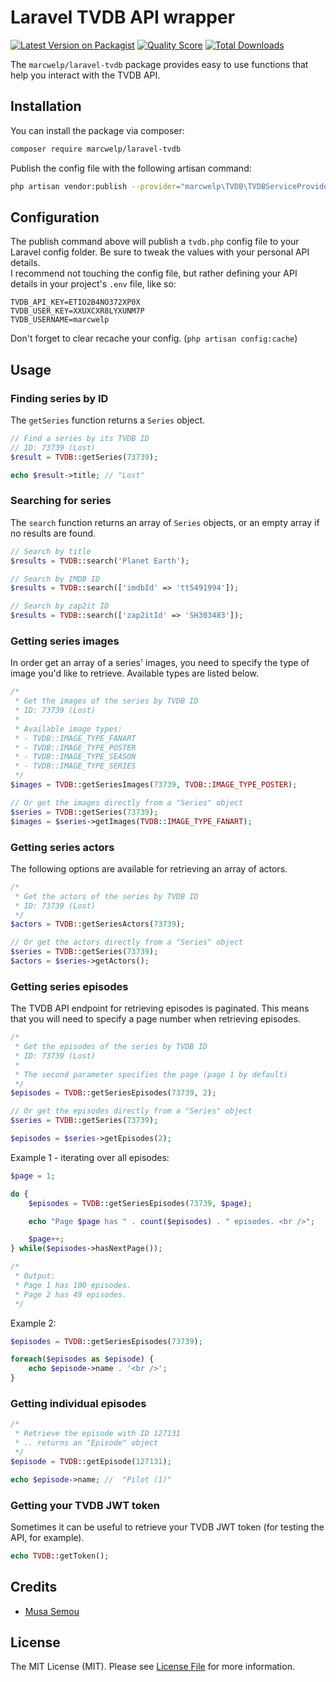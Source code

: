 # Laravel TVDB API wrapper

[![Latest Version on Packagist](https://img.shields.io/packagist/v/marcwelp/laravel-tvdb.svg?style=flat-square)](https://packagist.org/packages/marcwelp/laravel-tvdb)
[![Quality Score](https://img.shields.io/scrutinizer/g/marcwelp/laravel-tvdb.svg?style=flat-square)](https://scrutinizer-ci.com/g/marcwelp/laravel-tvdb)
[![Total Downloads](https://img.shields.io/packagist/dt/marcwelp/laravel-tvdb.svg?style=flat-square)](https://packagist.org/packages/marcwelp/laravel-tvdb)

The `marcwelp/laravel-tvdb` package provides easy to use functions that help you interact with the TVDB API.

## Installation

You can install the package via composer:

``` bash
composer require marcwelp/laravel-tvdb
```

Publish the config file with the following artisan command:
```bash
php artisan vendor:publish --provider="marcwelp\TVDB\TVDBServiceProvider"
```

## Configuration
The publish command above will publish a `tvdb.php` config file to your Laravel config folder. Be sure to tweak the values with your personal API details.  
I recommend not touching the config file, but rather defining your API details in your project's `.env` file, like so:  
```
TVDB_API_KEY=ETIO2B4NO372XP0X
TVDB_USER_KEY=XXUXCXR8LYXUNM7P
TVDB_USERNAME=marcwelp
```
Don't forget to clear recache your config. (`php artisan config:cache`)

## Usage
### Finding series by ID
The `getSeries` function returns a `Series` object.
```php
// Find a series by its TVDB ID
// ID: 73739 (Lost)
$result = TVDB::getSeries(73739);

echo $result->title; // "Lost"
```

### Searching for series
The `search` function returns an array of `Series` objects, or an empty array if no results are found.
```php
// Search by title
$results = TVDB::search('Planet Earth');

// Search by IMDB ID
$results = TVDB::search(['imdbId' => 'tt5491994']);

// Search by zap2it ID
$results = TVDB::search(['zap2itId' => 'SH303483']);
```

### Getting series images
In order get an array of a series' images, you need to specify the type of image you'd like to retrieve. Available types are listed below.
```php
/*
 * Get the images of the series by TVDB ID
 * ID: 73739 (Lost)
 *
 * Available image types:
 * - TVDB::IMAGE_TYPE_FANART
 * - TVDB::IMAGE_TYPE_POSTER
 * - TVDB::IMAGE_TYPE_SEASON
 * - TVDB::IMAGE_TYPE_SERIES
 */
$images = TVDB::getSeriesImages(73739, TVDB::IMAGE_TYPE_POSTER);

// Or get the images directly from a "Series" object
$series = TVDB::getSeries(73739);
$images = $series->getImages(TVDB::IMAGE_TYPE_FANART);
```

### Getting series actors
The following options are available for retrieving an array of actors.
```php
/*
 * Get the actors of the series by TVDB ID
 * ID: 73739 (Lost)
 */
$actors = TVDB::getSeriesActors(73739);

// Or get the actors directly from a "Series" object
$series = TVDB::getSeries(73739);
$actors = $series->getActors();
```

### Getting series episodes
The TVDB API endpoint for retrieving episodes is paginated. This means that you will need to specify a page number when retrieving episodes.
```php
/*
 * Get the episodes of the series by TVDB ID
 * ID: 73739 (Lost)
 *
 * The second parameter specifies the page (page 1 by default)
 */
$episodes = TVDB::getSeriesEpisodes(73739, 2);

// Or get the episodes directly from a "Series" object
$series = TVDB::getSeries(73739);

$episodes = $series->getEpisodes(2);
```
Example 1 - iterating over all episodes:
```php
$page = 1;

do {
    $episodes = TVDB::getSeriesEpisodes(73739, $page);

    echo "Page $page has " . count($episodes) . " episodes. <br />";

    $page++;
} while($episodes->hasNextPage());

/*
 * Output:
 * Page 1 has 100 episodes.
 * Page 2 has 49 episodes.
 */
```
Example 2:
```php
$episodes = TVDB::getSeriesEpisodes(73739);

foreach($episodes as $episode) {
    echo $episode->name . '<br />';
}
```

### Getting individual episodes
```php
/*
 * Retrieve the episode with ID 127131
 * .. returns an "Episode" object
 */
$episode = TVDB::getEpisode(127131);

echo $episode->name; //  "Pilot (1)"
```

### Getting your TVDB JWT token
Sometimes it can be useful to retrieve your TVDB JWT token (for testing the API, for example). 
```php
echo TVDB::getToken();
```

## Credits

- [Musa Semou](https://github.com/marcwelp)

## License

The MIT License (MIT). Please see [License File](LICENSE.md) for more information.

